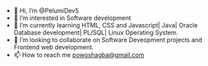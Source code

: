 - 👋 Hi, I’m @PelumiDev5
- 👀 I’m interested in Software development
- 🌱 I’m currently learning HTML, CSS and Javascript| Java| Oracle Database development| PL/SQL| Linux Operating System. 
- 💞️ I’m looking to collaborate on Software Deveopment projects and Frontend web development.
- 📫 How to reach me powoshagba@gmail.com

<!---
PelumiDev5/PelumiDev5 is a ✨ special ✨ repository because its `README.md` (this file) appears on your GitHub profile.
You can click the Preview link to take a look at your changes.
--->
